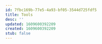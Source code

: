 ```yaml
---
id: 7fbc169b-77e5-4a93-bf05-3544d725fdf5
title: Tools
desc: ''
updated: 1609600392209
created: 1609600392209
stub: false
---
```


